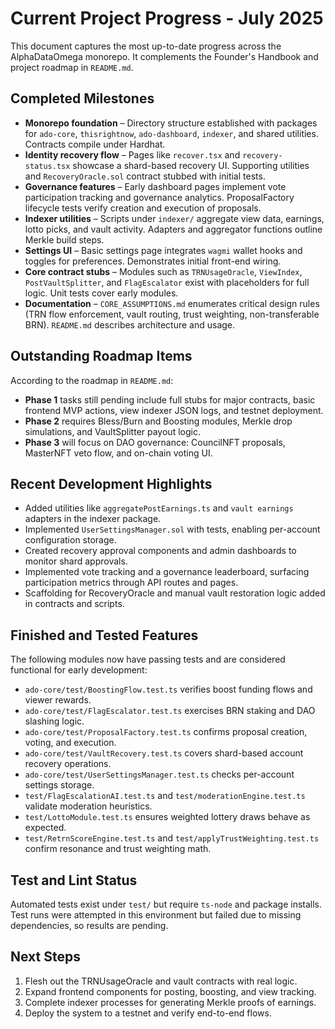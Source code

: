 # Current Project Progress - July 2025

This document captures the most up-to-date progress across the AlphaDataOmega monorepo. It complements the Founder's Handbook and project roadmap in `README.md`.

## Completed Milestones

- **Monorepo foundation** – Directory structure established with packages for `ado-core`, `thisrightnow`, `ado-dashboard`, `indexer`, and shared utilities. Contracts compile under Hardhat.
- **Identity recovery flow** – Pages like `recover.tsx` and `recovery-status.tsx` showcase a shard-based recovery UI. Supporting utilities and `RecoveryOracle.sol` contract stubbed with initial tests.
- **Governance features** – Early dashboard pages implement vote participation tracking and governance analytics. ProposalFactory lifecycle tests verify creation and execution of proposals.
- **Indexer utilities** – Scripts under `indexer/` aggregate view data, earnings, lotto picks, and vault activity. Adapters and aggregator functions outline Merkle build steps.
- **Settings UI** – Basic settings page integrates `wagmi` wallet hooks and toggles for preferences. Demonstrates initial front-end wiring.
- **Core contract stubs** – Modules such as `TRNUsageOracle`, `ViewIndex`, `PostVaultSplitter`, and `FlagEscalator` exist with placeholders for full logic. Unit tests cover early modules.
- **Documentation** – `CORE_ASSUMPTIONS.md` enumerates critical design rules (TRN flow enforcement, vault routing, trust weighting, non-transferable BRN). `README.md` describes architecture and usage.

## Outstanding Roadmap Items

According to the roadmap in `README.md`:

- **Phase 1** tasks still pending include full stubs for major contracts, basic frontend MVP actions, view indexer JSON logs, and testnet deployment.
- **Phase 2** requires Bless/Burn and Boosting modules, Merkle drop simulations, and VaultSplitter payout logic.
- **Phase 3** will focus on DAO governance: CouncilNFT proposals, MasterNFT veto flow, and on-chain voting UI.

## Recent Development Highlights

- Added utilities like `aggregatePostEarnings.ts` and `vault earnings` adapters in the indexer package.
- Implemented `UserSettingsManager.sol` with tests, enabling per-account configuration storage.
- Created recovery approval components and admin dashboards to monitor shard approvals.
- Implemented vote tracking and a governance leaderboard, surfacing participation metrics through API routes and pages.
- Scaffolding for RecoveryOracle and manual vault restoration logic added in contracts and scripts.

## Finished and Tested Features

The following modules now have passing tests and are considered functional for early development:

- `ado-core/test/BoostingFlow.test.ts` verifies boost funding flows and viewer rewards.
- `ado-core/test/FlagEscalator.test.ts` exercises BRN staking and DAO slashing logic.
- `ado-core/test/ProposalFactory.test.ts` confirms proposal creation, voting, and execution.
- `ado-core/test/VaultRecovery.test.ts` covers shard-based account recovery operations.
- `ado-core/test/UserSettingsManager.test.ts` checks per-account settings storage.
- `test/FlagEscalationAI.test.ts` and `test/moderationEngine.test.ts` validate moderation heuristics.
- `test/LottoModule.test.ts` ensures weighted lottery draws behave as expected.
- `test/RetrnScoreEngine.test.ts` and `test/applyTrustWeighting.test.ts` confirm resonance and trust weighting math.

## Test and Lint Status

Automated tests exist under `test/` but require `ts-node` and package installs. Test runs were attempted in this environment but failed due to missing dependencies, so results are pending.

## Next Steps

1. Flesh out the TRNUsageOracle and vault contracts with real logic.
2. Expand frontend components for posting, boosting, and view tracking.
3. Complete indexer processes for generating Merkle proofs of earnings.
4. Deploy the system to a testnet and verify end-to-end flows.

